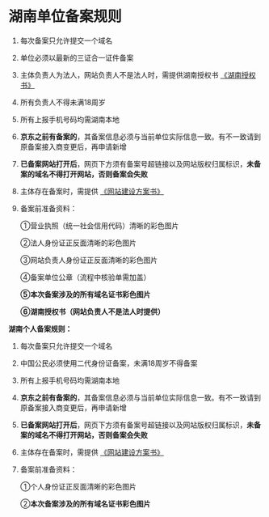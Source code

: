 # **湖南单位备案规则**

1. 每次备案只允许提交一个域名  

2. 单位必须以最新的三证合一证件备案

3. 主体负责人为法人，网站负责人不是法人时，需提供湖南授权书 [《湖南授权书》](https://img1.jcloudcs.com/cms/80ad981a-776b-41c1-8979-817b32fdc4b520171206193651.docx)

4. 所有负责人不得未满18周岁

5. 所有上报手机号码均需湖南本地

6. **京东之前有备案的**，其备案信息必须与当前单位实际信息一致。有不一致请到原备案接入商变更后，再申请新增

7. **已备案网站打开后**，网页下方须有备案号超链接以及网站版权归属标识，**未备案的域名不得打开网站，否则备案会失败**

8.  主体存在备案时，需提供 [《网站建设方案书》](https://beianwendang.s3.cn-north-1.jdcloud-oss.com/beianrumen/guanjuguize/hunan/wzjsfas.docx)

9. 备案前准备资料：

   ①营业执照（统一社会信用代码）清晰的彩色图片

   ②法人身份证正反面清晰的彩色图片

   ③网站负责人身份证正反面清晰的彩色图片

   ④备案单位公章（流程中核验单需加盖）

   **⑤本次备案涉及的所有域名证书彩色图片**

   **⑥湖南授权书（网站负责人不是法人时提供）**

   

**湖南个人备案规则：**

1. 每次备案只允许提交一个域名  

2. 中国公民必须使用二代身份证备案，未满18周岁不得备案

3. 所有上报手机号码均需湖南本地

4. **京东之前有备案的**，其备案信息必须与当前单位实际信息一致。有不一致请到原备案接入商变更后，再申请新增

5. **已备案网站打开后**，网页下方须有备案号超链接以及网站版权归属标识，**未备案的域名不得打开网站，否则备案会失败**

6.  主体存在备案时，需提供 [《网站建设方案书》](https://beianwendang.s3.cn-north-1.jdcloud-oss.com/beianrumen/guanjuguize/hunan/wzjsfas.docx)

7. 备案前准备资料：

   ①个人身份证正反面清晰的彩色图片

   ②**本次备案涉及的所有域名证书彩色图片**
